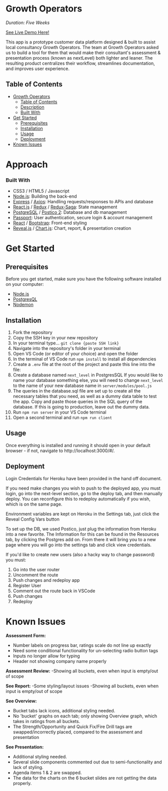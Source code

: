 # Growth Operators
*Duration: Five Weeks*

[See Live Demo Here!](https://desolate-everglades-87798.herokuapp.com/)

This app is a prototype customer data platform designed & built to assist local consultancy Growth Operators. The team at Growth Operators asked us to build a tool for them that would make their consultant's assessment & presentation process (known as nextLevel) both lighter and leaner. The resulting product centralizes their workflow, streamlines documentation, and improves user experience.

## Table of Contents

- [Growth Operators](#growth-operators)
  - [Table of Contents](#table-of-contents)
  - [Description](#description)
  - [Built With](#built-with)
- [Get Started](#get-started)
  - [Prerequisites](#prerequisites)
  - [Installation](#installation)
  - [Usage](#usage)
  - [Deployment](#deployment)
- [Known Issues](#known-issues)
    

# Approach

### Built With
- CSS3 / HTML5 / Javascript
- [Node.js](https://nodejs.org/en/): Building the back-end
- [Express](https://expressjs.com/en/4x/api.html) / [Axios](https://axios-http.com/docs/intro): Handling requests/responses to APIs and database
- [React.js](https://reactjs.org/) / [Redux](https://redux.js.org/) / [Redux-Saga](https://redux-saga.js.org/): State management
- [PostgreSQL](https://www.postgresql.org/) / [Postico 2](https://eggerapps.at/postico2/): Database  and db management
- [Passport](https://www.passportjs.org/): User authentication, secure login & account management
- [React](https://reactjs.org/) / [Bootstrap](https://getbootstrap.com/): Front-end styling
- [Reveal.js](https://revealjs.com/) / [Chart.js](https://www.chartjs.org/): Chart, report, & presentation creation
  
# Get Started

## Prerequisites
Before you get started, make sure you have the following software installed on your computer:

- [Node.js](https://nodejs.org/en/)
- [PostgresQL](https://www.postgresql.org/)
- [Nodemon](https://nodemon.io/)

## Installation

1. Fork the repository
2. Copy the SSH key in your new repository
3. In your terminal type...  `git clone {paste SSH link}`
4. Navigate into the repository's folder in your terminal
5. Open VS Code (or editor of your choice) and open the folder
6. In the terminal of VS Code run `npm install` to install all dependencies
7.  Create a `.env` file at the root of the project and paste this line into the file:
8. Create a database named `next_level` in PostgresSQL
If you would like to name your database something else, you will need to change `next_level` to the name of your new database name in `server/modules/pool.js`
9. The queries in the database.sql file are set up to create all the necessary tables that you need, as well as a dummy data table to test the app. Copy and paste those queries in the SQL query of the database. If this is going to production, leave out the dummy data.
10. Run `npm run server` in your VS Code terminal
11. Open a second terminal and run `npm run client`

## Usage

Once everything is installed and running it should open in your default browser - if not, navigate to http://localhost:3000/#/.

<!-- Video walkthrough of application usage: https://www.youtube.com/watch?v=HRonNTkScl0 -->

## Deployment
Login Credentials for Heroku have been provided in the hand off document.

If you need make changes you wish to push to the deployed app, you must login, go into the next-level section, go to the deploy tab, and then manually deploy. You can reconfigure this to redeploy automatically if you wish, which is on the same page.

Environment variables are kept on Heroku in the Settings tab, just click the Reveal Config Vars button

To set up the DB, we used Postico, just plug the information from Heroku into a new favorite. The Information for this can be found in the Resources tab, by clicking the Postgres add on. From there it will bring you to a new page where you will go into the settings tab and click view credentials. 

If you'd like to create new users (also a hacky way to change password) you must:
1. Go into the user router
2. Uncomment the route
3. Push changes and redeploy app
4. Register User
5. Comment out the route back in VSCode
6. Push changes
7. Redeploy

# Known Issues

**Assessment Form:**
- Number labels on progress bar, ratings scale do not line up exactly
- Need some conditional functionality for un-selecting radio button tags
- Inputs no longer allow for typing
- Header not showing company name properly

**Assessment Review:**
-Showing all buckets, even when input is empty/out of scope

**See Report:**
-Some styling/layout issues
-Showing all buckets, even when input is empty/out of scope

**See Overview:**
- Bucket tabs lack icons, additional styling needed.
- No 'bucket' graphs on each tab; only showing Overview graph, which takes in ratings from all buckets.
- The Strength/Opportunity and Quick Fix/Fire Drill tags are swapped/incorrectly placed, compared to the assessment and presentation

**See Presentation:**
- Additional styling needed.
- Several slide components commented out due to semi-functionality and lack of styling.
- Agenda items 1 & 2 are swapped.
- The data for the charts on the 6 bucket slides are not getting the data properly.
